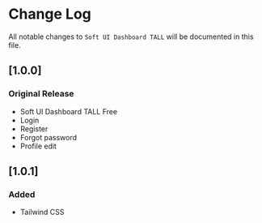 # Change Log
All notable changes to `Soft UI Dashboard TALL` will be documented in this file.

## [1.0.0]
### Original Release
- Soft UI Dashboard TALL Free
- Login
- Register
- Forgot password
- Profile edit

## [1.0.1]
### Added
- Tailwind CSS